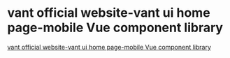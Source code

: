 # vant official website-vant ui home page-mobile Vue component library
[vant official website-vant ui home page-mobile Vue component library](https://aiwithcloud.com/2022/09/15/vant_official_website_vant_ui_home_page_mobile_vue_component_library/)